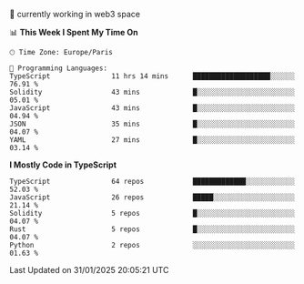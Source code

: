 🔭 currently working in web3 space

<!--START_SECTION:waka-->
📊 **This Week I Spent My Time On** 

```text
🕑︎ Time Zone: Europe/Paris

💬 Programming Languages: 
TypeScript               11 hrs 14 mins      ███████████████████░░░░░░   76.91 % 
Solidity                 43 mins             █░░░░░░░░░░░░░░░░░░░░░░░░   05.01 % 
JavaScript               43 mins             █░░░░░░░░░░░░░░░░░░░░░░░░   04.94 % 
JSON                     35 mins             █░░░░░░░░░░░░░░░░░░░░░░░░   04.07 % 
YAML                     27 mins             █░░░░░░░░░░░░░░░░░░░░░░░░   03.14 % 
```

**I Mostly Code in TypeScript** 

```text
TypeScript               64 repos            █████████████░░░░░░░░░░░░   52.03 % 
JavaScript               26 repos            █████░░░░░░░░░░░░░░░░░░░░   21.14 % 
Solidity                 5 repos             █░░░░░░░░░░░░░░░░░░░░░░░░   04.07 % 
Rust                     5 repos             █░░░░░░░░░░░░░░░░░░░░░░░░   04.07 % 
Python                   2 repos             ░░░░░░░░░░░░░░░░░░░░░░░░░   01.63 % 
```




 Last Updated on 31/01/2025 20:05:21 UTC
<!--END_SECTION:waka-->
